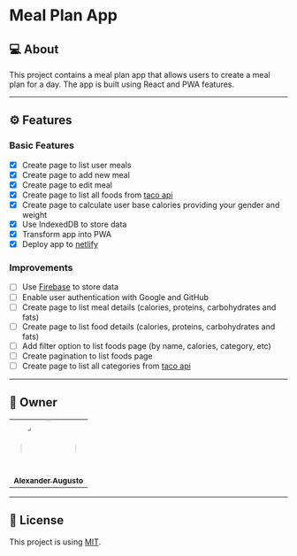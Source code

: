# Meal Plan App
## 💻 About

This project contains a meal plan app that allows users to create a meal plan for a day. The app is built using React and PWA features.

---

## ⚙️ Features

### Basic Features

  - [x] Create page to list user meals
  - [x] Create page to add new meal
  - [x] Create page to edit meal
  - [x] Create page to list all foods from [taco api](https://taco-api.netlify.app/#sobre-o-projeto-taco)
  - [x] Create page to calculate user base calories providing your gender and weight
  - [x] Use IndexedDB to store data
  - [x] Transform app into PWA
  - [x] Deploy app to [netlify](https://www.netlify.com/)

### Improvements

  - [ ] Use [Firebase](https://firebase.google.com/) to store data
  - [ ] Enable user authentication with Google and GitHub
  - [ ] Create page to list meal details (calories, proteins, carbohydrates and fats)
  - [ ] Create page to list food details (calories, proteins, carbohydrates and fats)
  - [ ] Add filter option to list foods page (by name, calories, category, etc)
  - [ ] Create pagination to list foods page
  - [ ] Create page to list all categories from [taco api](https://taco-api.netlify.app/#sobre-o-projeto-taco)

---

## 🦸 Owner

<table>
  <tr>
    <td align="center"><a href="https://github.com/alexanderaugusto/"><img style="border-radius: 50%;" src="https://avatars2.githubusercontent.com/u/51683816?v=4" width="100px;" alt=""/><br /><sub><b>Alexander Augusto</b></sub></a></td>
  </tr>
</table>

---

## 📝 License

This project is using [MIT](./LICENSE).

